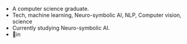 <ul>
  <li>A computer science graduate.</li>
  <li>Tech, machine learning, Neuro-symbolic AI, NLP, Computer vision, science</li>
  <li>Currently studying Neuro-symbolic AI.</li>
  <li>📍in</li>
</ul>
